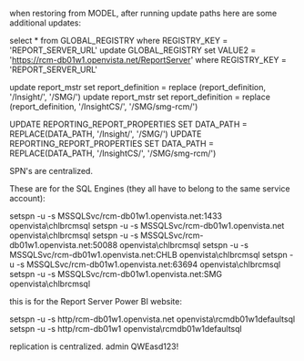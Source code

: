 when restoring from MODEL, after running update paths here are some additional updates:

select * from GLOBAL_REGISTRY where REGISTRY_KEY = 'REPORT_SERVER_URL'
update GLOBAL_REGISTRY set VALUE2 = 'https://rcm-db01w1.openvista.net/ReportServer' where REGISTRY_KEY = 'REPORT_SERVER_URL'

update report_mstr set report_definition = replace (report_definition, '/Insight/', '/SMG/')
update report_mstr set report_definition = replace (report_definition, '/InsightCS/', '/SMG/smg-rcm/')

UPDATE REPORTING_REPORT_PROPERTIES SET DATA_PATH = REPLACE(DATA_PATH, '/Insight/', '/SMG/')
UPDATE REPORTING_REPORT_PROPERTIES SET DATA_PATH = REPLACE(DATA_PATH, '/InsightCS/', '/SMG/smg-rcm/')


SPN's are centralized.

These are for the SQL Engines (they all have to belong to the same service account):

setspn -u -s MSSQLSvc/rcm-db01w1.openvista.net:1433 openvista\chlbrcmsql
setspn -u -s MSSQLSvc/rcm-db01w1.openvista.net openvista\chlbrcmsql
setspn -u -s MSSQLSvc/rcm-db01w1.openvista.net:50088 openvista\chlbrcmsql
setspn -u -s MSSQLSvc/rcm-db01w1.openvista.net:CHLB openvista\chlbrcmsql
setspn -u -s MSSQLSvc/rcm-db01w1.openvista.net:63694 openvista\chlbrcmsql
setspn -u -s MSSQLSvc/rcm-db01w1.openvista.net:SMG openvista\chlbrcmsql

this is for the Report Server Power BI website:

setspn -u -s http/rcm-db01w1.openvista.net openvista\rcmdb01w1defaultsql
setspn -u -s http/rcm-db01w1 openvista\rcmdb01w1defaultsql

replication is centralized. admin QWEasd123!
